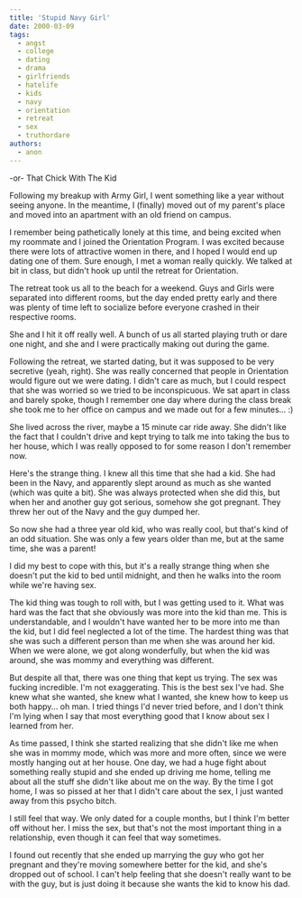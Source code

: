 ```yaml
---
title: 'Stupid Navy Girl'
date: 2000-03-09
tags:
  - angst
  - college
  - dating
  - drama
  - girlfriends
  - hatelife
  - kids
  - navy
  - orientation
  - retreat
  - sex
  - truthordare
authors:
  - anon
---
```


\-or- That Chick With The Kid

Following my breakup with Army Girl, I went something like a year without seeing anyone. In the meantime, I (finally) moved out of my parent's place and moved into an apartment with an old friend on campus.

I remember being pathetically lonely at this time, and being excited when my roommate and I joined the Orientation Program. I was excited because there were lots of attractive women in there, and I hoped I would end up dating one of them. Sure enough, I met a woman really quickly. We talked at bit in class, but didn't hook up until the retreat for Orientation.

The retreat took us all to the beach for a weekend. Guys and Girls were separated into different rooms, but the day ended pretty early and there was plenty of time left to socialize before everyone crashed in their respective rooms.

She and I hit it off really well. A bunch of us all started playing truth or dare one night, and she and I were practically making out during the game.

Following the retreat, we started dating, but it was supposed to be very secretive (yeah, right). She was really concerned that people in Orientation would figure out we were dating. I didn't care as much, but I could respect that she was worried so we tried to be inconspicuous. We sat apart in class and barely spoke, though I remember one day where during the class break she took me to her office on campus and we made out for a few minutes... :)

She lived across the river, maybe a 15 minute car ride away. She didn't like the fact that I couldn't drive and kept trying to talk me into taking the bus to her house, which I was really opposed to for some reason I don't remember now.

Here's the strange thing. I knew all this time that she had a kid. She had been in the Navy, and apparently slept around as much as she wanted (which was quite a bit). She was always protected when she did this, but when her and another guy got serious, somehow she got pregnant. They threw her out of the Navy and the guy dumped her.

So now she had a three year old kid, who was really cool, but that's kind of an odd situation. She was only a few years older than me, but at the same time, she was a parent!

I did my best to cope with this, but it's a really strange thing when she doesn't put the kid to bed until midnight, and then he walks into the room while we're having sex.

The kid thing was tough to roll with, but I was getting used to it. What was hard was the fact that she obviously was more into the kid than me. This is understandable, and I wouldn't have wanted her to be more into me than the kid, but I did feel neglected a lot of the time. The hardest thing was that she was such a different person than me when she was around her kid. When we were alone, we got along wonderfully, but when the kid was around, she was mommy and everything was different.

But despite all that, there was one thing that kept us trying. The sex was fucking incredible. I'm not exaggerating. This is the best sex I've had. She knew what she wanted, she knew what I wanted, she knew how to keep us both happy... oh man. I tried things I'd never tried before, and I don't think I'm lying when I say that most everything good that I know about sex I learned from her.

As time passed, I think she started realizing that she didn't like me when she was in mommy mode, which was more and more often, since we were mostly hanging out at her house. One day, we had a huge fight about something really stupid and she ended up driving me home, telling me about all the stuff she didn't like about me on the way. By the time I got home, I was so pissed at her that I didn't care about the sex, I just wanted away from this psycho bitch.

I still feel that way. We only dated for a couple months, but I think I'm better off without her. I miss the sex, but that's not the most important thing in a relationship, even though it can feel that way sometimes.

I found out recently that she ended up marrying the guy who got her pregnant and they're moving somewhere better for the kid, and she's dropped out of school. I can't help feeling that she doesn't really want to be with the guy, but is just doing it because she wants the kid to know his dad.
